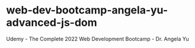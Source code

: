 # web-dev-bootcamp-angela-yu-advanced-js-dom
Udemy - The Complete 2022 Web Development Bootcamp - Dr. Angela Yu
